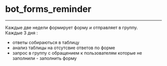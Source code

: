 # bot_forms_reminder  
-------------------------
Каждые две недели формирует форму и отправляет в группу.  
Каждые 3 дня :
- ответы собираються в таблицу  
- анализ таблицы на отсутсвие ответов по форме
- запрос в группу с обращением к пользователям которые не заполнили - заполнить форму
